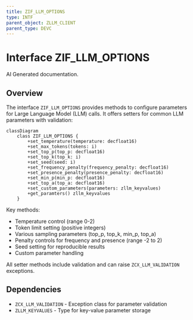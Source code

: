 ```yaml
---
title: ZIF_LLM_OPTIONS
type: INTF
parent_object: ZLLM_CLIENT
parent_type: DEVC
---
```


# Interface ZIF_LLM_OPTIONS

AI Generated documentation.

## Overview

The interface `ZIF_LLM_OPTIONS` provides methods to configure parameters for Large Language Model (LLM) calls. It offers setters for common LLM parameters with validation:

```mermaid
classDiagram
    class ZIF_LLM_OPTIONS {
        +set_temperature(temperature: decfloat16)
        +set_max_tokens(tokens: i)
        +set_top_p(top_p: decfloat16)
        +set_top_k(top_k: i)
        +set_seed(seed: i)
        +set_frequency_penalty(frequency_penalty: decfloat16)
        +set_presence_penalty(presence_penalty: decfloat16)
        +set_min_p(min_p: decfloat16)
        +set_top_a(top_a: decfloat16)
        +set_custom_parameters(parameters: zllm_keyvalues)
        +get_paramters() zllm_keyvalues
    }
```

Key methods:

- Temperature control (range 0-2)
- Token limit setting (positive integers)
- Various sampling parameters (top_p, top_k, min_p, top_a)
- Penalty controls for frequency and presence (range -2 to 2)
- Seed setting for reproducible results
- Custom parameter handling

All setter methods include validation and can raise `ZCX_LLM_VALIDATION` exceptions.

## Dependencies

- `ZCX_LLM_VALIDATION` - Exception class for parameter validation
- `ZLLM_KEYVALUES` - Type for key-value parameter storage
